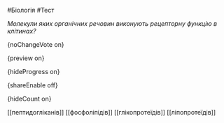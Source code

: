 #Біологія #Тест

*Молекули яких органічних речовин виконують рецепторну функцію в клітинах?*

{noChangeVote on}

{preview on}

{hideProgress on}

{shareEnable off}

{hideCount on}

[[пептидогліканів]]
[[фосфоліпідів]]
[[глікопротеїдів]]
[[ліпопротеїдів]]
